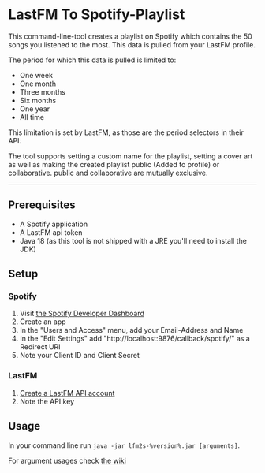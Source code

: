# LastFM To Spotify-Playlist
This command-line-tool creates a playlist on Spotify which contains the 50 songs you listened to the most. This data is pulled from your LastFM profile.

The period for which this data is pulled is limited to:
 - One week
 - One month
 - Three months 
 - Six months
 - One year
 - All time

This limitation is set by LastFM, as those are the period selectors in their API.

The tool supports setting a custom name for the playlist, setting a cover art as well as making the created playlist public (Added to profile) or collaborative. public and collaborative are mutually exclusive.

---

## Prerequisites
 - A Spotify application
 - A LastFM api token
 - Java 18 (as this tool is not shipped with a JRE you'll need to install the JDK)

## Setup
### Spotify
1. Visit [the Spotify Developer Dashboard](https://developer.spotify.com/dashboard/)
2. Create an app
3. In the "Users and Access" menu, add your Email-Address and Name
4. In the "Edit Settings" add "http://localhost:9876/callback/spotify/" as a Redirect URI
5. Note your Client ID and Client Secret

### LastFM
1. [Create a LastFM API account](https://www.last.fm/api/account/create)
2. Note the API key

## Usage
In your command line run ```java -jar lfm2s-%version%.jar [arguments]```.

For argument usages check [the wiki](https://github.com/B00tLoad/LastFMtoSpotifyPlaylist/wiki/Arguments)